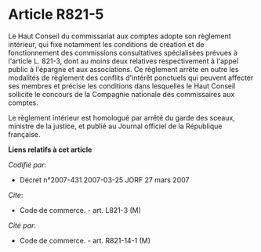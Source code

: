 # Article R821-5

Le Haut Conseil du commissariat aux comptes adopte son règlement intérieur, qui fixe notamment les conditions de création et
de fonctionnement des commissions consultatives spécialisées prévues à l'article L. 821-3, dont au moins deux relatives
respectivement à l'appel public à l'épargne et aux associations. Ce règlement arrête en outre les modalités de règlement des
conflits d'intérêt ponctuels qui peuvent affecter ses membres et précise les conditions dans lesquelles le Haut Conseil
sollicite le concours de la Compagnie nationale des commissaires aux comptes.

Le règlement intérieur est homologué par arrêté du garde des sceaux, ministre de la justice, et publié au Journal officiel de
la République française.

**Liens relatifs à cet article**

_Codifié par_:

  - Décret n°2007-431 2007-03-25 JORF 27 mars 2007

_Cite_:

  - Code de commerce. - art. L821-3 (M)

_Cité par_:

  - Code de commerce. - art. R821-14-1 (M)
